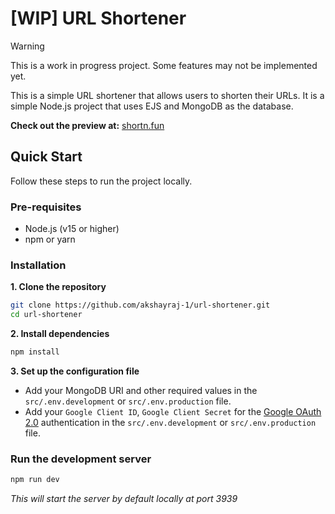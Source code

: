 # [WIP] URL Shortener

> [!WARNING] 
> This is a work in progress project. Some features may not be implemented yet.

This is a simple URL shortener that allows users to shorten their URLs. It is a simple Node.js project that uses EJS and MongoDB as the database.

**Check out the preview at:** [shortn.fun](https://shortn.fun)

## Quick Start
Follow these steps to run the project locally.

### Pre-requisites
- Node.js (v15 or higher)
- npm or yarn

### Installation

**1. Clone the repository**

```bash
git clone https://github.com/akshayraj-1/url-shortener.git
cd url-shortener
```

**2. Install dependencies**

```bash
npm install
```

**3. Set up the configuration file**
- Add your MongoDB URI and other required values in the `src/.env.development` or `src/.env.production` file.
- Add your `Google Client ID`, `Google Client Secret` for the [Google OAuth 2.0](https://developers.google.com/identity/protocols/oauth2) authentication in the `src/.env.development` or `src/.env.production` file.

### Run the development server

```bash
npm run dev
```
_This will start the server by default locally at port 3939_
